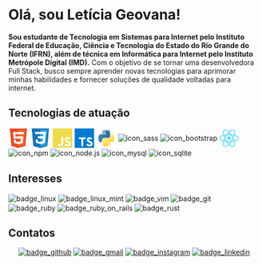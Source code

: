 # Olá, sou Letícia Geovana!

**Sou estudante de Tecnologia em Sistemas para Internet pelo Instituto Federal de Educação, Ciência e Tecnologia do Estado do Rio Grande do Norte (IFRN), além de técnica em Informática para Internet pelo Instituto Metrópole Digital (IMD).** Com o objetivo de se tornar uma desenvolvedora Full Stack, busco sempre aprender novas tecnologias para aprimorar minhas habilidades e fornecer soluções de qualidade voltadas para internet.

## Tecnologias de atuação

<div style="display: inline_block">
  <img align="center" alt="icon_html5" height="40" width="40" src="https://raw.githubusercontent.com/devicons/devicon/master/icons/html5/html5-original.svg">
  <img align="center" alt="icon_css3" height="40" width="40" src="https://raw.githubusercontent.com/devicons/devicon/master/icons/css3/css3-original.svg">
  <img align="center" alt="icon_javascript" height="40" width="40" src="https://raw.githubusercontent.com/devicons/devicon/master/icons/javascript/javascript-plain.svg">
  <img align="center" alt="icon_typescript" height="40" width="40" src="https://raw.githubusercontent.com/devicons/devicon/master/icons/typescript/typescript-plain.svg">
  <img align="center" alt="icon_python" height="40" width="40" src="https://raw.githubusercontent.com/devicons/devicon/master/icons/python/python-original.svg">
  <img align="center" alt="icon_sass" height="40" width="40" src="https://cdn.jsdelivr.net/gh/devicons/devicon@latest/icons/sass/sass-original.svg">
  <img align="center" alt="icon_bootstrap" height="40" width="40" src="https://cdn.jsdelivr.net/gh/devicons/devicon@latest/icons/bootstrap/bootstrap-original.svg">
  <img align="center" alt="icon_react" height="40" width="40" src="https://raw.githubusercontent.com/devicons/devicon/master/icons/react/react-original.svg">
  <img align="center" alt="icon_npm" height="40" width="40" src="https://cdn.jsdelivr.net/gh/devicons/devicon@latest/icons/npm/npm-original-wordmark.svg">
  <img align="center" alt="icon_node.js" height="40" width="40" src="https://cdn.jsdelivr.net/gh/devicons/devicon@latest/icons/nodejs/nodejs-original-wordmark.svg">
  <img align="center" alt="icon_mysql" height="40" width="40" src="https://cdn.jsdelivr.net/gh/devicons/devicon@latest/icons/mysql/mysql-original-wordmark.svg">
  <img align="center" alt="icon_sqlite" height="40" width="40" src="https://cdn.jsdelivr.net/gh/devicons/devicon@latest/icons/sqlite/sqlite-original.svg">
</div>

## Interesses

<div style="display: inline_block">
  <img align="center" alt="badge_linux" src="https://img.shields.io/badge/Linux-FCC624.svg?style=for-the-badge&logo=Linux&logoColor=black"/>
  <img align="center" alt="badge_linux_mint" src="https://img.shields.io/badge/Linux%20Mint-86BE43.svg?style=for-the-badge&logo=Linux-Mint&logoColor=white"/>
  <img align="center" alt="badge_vim" src="https://img.shields.io/badge/Vim-019733.svg?style=for-the-badge&logo=Vim&logoColor=white">
  <img align="center" alt="badge_git" src="https://img.shields.io/badge/Git-F05032.svg?style=for-the-badge&logo=Git&logoColor=white">
  <img align="center" alt="badge_ruby" src="https://img.shields.io/badge/Ruby-CC342D.svg?style=for-the-badge&logo=Ruby&logoColor=white"/>
  <img align="center" alt="badge_ruby_on_rails" src="https://img.shields.io/badge/Ruby%20on%20Rails-D30001.svg?style=for-the-badge&logo=Ruby-on-Rails&logoColor=white"/>
  <img align="center" alt="badge_rust" src="https://img.shields.io/badge/Rust-000000.svg?style=for-the-badge&logo=Rust&logoColor=white"/>
</div>

## Contatos

<div align="center">
    <a href="https://github.com/leticia2025IFRN" target="_self"><img alt="badge_github" src="https://img.shields.io/badge/GitHub-181717.svg?style=for-the-badge&logo=GitHub&logoColor=white"></a>
    <a href="https://mailto:leticiageovana335@gmail.com" target="_blank"><img alt="badge_gmail" src="https://img.shields.io/badge/Gmail-%23333.svg?style=for-the-badge&logo=Gmail&logoColor=white"></a>
    <a href="https://www.instagram.com/l3tici4g?igsh=MTU0aDlibzA1eGRsdg==" target="_blank"><img alt="badge_instagram" src="https://img.shields.io/badge/Instagram-7609b0.svg?style=for-the-badge&logo=Instagram&logoColor=white"></a>
    <a href="www.linkedin.com/in/letícia-g-lopes-152339375" target="_blank"><img alt="badge_linkedin" src="https://img.shields.io/badge/LinkedIn-0077B5?style=for-the-badge&logo=linkedin&logoColor=white"></a>
</div>
